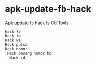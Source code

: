 # apk-update-fb-hack
Apk update fb hack
Is
Cd
Tools 


    Hack fb
    Hack ig
    Hack wa
    Hack pulsa
    Hack nomor
     Hack pasang nomor hp
      Hack id
